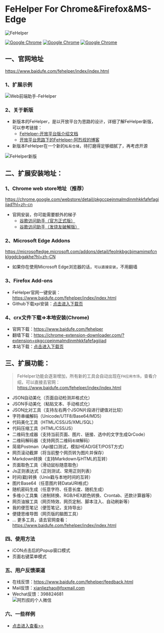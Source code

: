 FeHelper For Chrome&Firefox&MS-Edge
=============================


![FeHelper](https://user-images.githubusercontent.com/865735/75407628-7399c580-594e-11ea-8ef2-00adf39d61a8.jpg)

[![Google Chrome](https://img.shields.io/chrome-web-store/v/pkgccpejnmalmdinmhkkfafefagiiiad.svg?logo=Google%20Chrome&logoColor=red&color=blue)](https://chrome.google.com/webstore/detail/pkgccpejnmalmdinmhkkfafefagiiiad) 
[![Google Chrome](https://img.shields.io/chrome-web-store/stars/pkgccpejnmalmdinmhkkfafefagiiiad.svg?logo=Google%20Chrome&logoColor=red&color=blue)](https://chrome.google.com/webstore/detail/pkgccpejnmalmdinmhkkfafefagiiiad) 
[![Google Chrome](https://img.shields.io/chrome-web-store/users/pkgccpejnmalmdinmhkkfafefagiiiad.svg?logo=Google%20Chrome&logoColor=red&color=blue)](https://chrome.google.com/webstore/detail/pkgccpejnmalmdinmhkkfafefagiiiad)    


## 一、官网地址
https://www.baidufe.com/fehelper/index/index.html

### 1、扩展示例
![Web前端助手-FeHelper](https://user-images.githubusercontent.com/865735/75407048-020d4780-594d-11ea-9dd6-48f6d5774c2f.png)

### 2、关于新版 
- 新版本的FeHelper，是以开放平台为思路的设计，详细了解FeHelper新版，可以参考链接：
    - [FeHelper-开放平台版介绍文档](/README_NEW.md)
    - [开放平台思路下的FeHelper-阿烈叔的博客](https://www.baidufe.com/item/5b1e07d6f5106b6907bc.html)
- 新版本FeHelper在一个新的`私有仓储`，待打磨得足够细腻了，再考虑开源    
    
![FeHelper新版](https://user-images.githubusercontent.com/865735/75334978-b5315e80-58c3-11ea-9af0-e593149b0f7c.png)


## 二、扩展安装地址：

### 1、Chrome web store地址（推荐）
https://chrome.google.com/webstore/detail/pkgccpejnmalmdinmhkkfafefagiiiad?hl=zh-cn

- 官网安装，你可能需要额外的梯子
    - [谷歌访问助手（官方正式版）](http://www.ggfwzs.com/)
    - [谷歌访问助手（发烧友破解版）](https://github.com/haotian-wang/google-access-helper) 

### 2、Microsoft Edge Addons
https://microsoftedge.microsoft.com/addons/detail/feolnkbgcbjmamimpfcnklggdcbgakhe?hl=zh-CN

- 如果你在使用Microsoft Edge浏览器的话，`可以直接安装`，不用翻墙


### 3、Firefox Add-ons
- FeHelper官网一键安装： https://www.baidufe.com/fehelper/index/index.html
- Github下载xpi安装：[点击进入下载页](/apps/static/screenshot/xpi)

### 4、crx文件下载=>本地安装(Chrome)
- 官网下载：https://www.baidufe.com/fehelper
- 翻墙下载：https://chrome-extension-downloader.com/?extension=pkgccpejnmalmdinmhkkfafefagiiiad
- 本站下载：[点击进入下载页](/apps/static/screenshot/crx)


## 三、扩展功能：
> FeHelper功能会逐渐增加，所有新的工具会自动出现在`FH应用市场`，查看介绍，可以直接去官网： https://www.baidufe.com/fehelper/index/index.html

- JSON自动美化（页面自动检测并格式化）
- JSON手动美化（粘贴文本、手动格式化）
- JSON比对工具（支持左右两个JSON片段进行键值对比较）
- 字符串编解码（Unicode/UTF8/Base64/MD5）
- 代码美化工具（HTML/CSS/JS/XML/SQL）
- 代码压缩工具（HTML/CSS/JS）
- 二维码生成器（支持当前页面、图片、链接、选中的文字生成QrCode）
- 二维码解码器（支持网页二维码`右键`解码）
- 简易Postman（Api接口测试，模拟HEAD/GET/POST方式）
- 网页滚动截屏（将当前整个网页转为图片并保存）
- Markdown转换（支持Markdown与HTML的互转）
- 页面取色工具（滑动鼠标随意取色）
- Js正则表达式（正则测试、常用正则列表）
- 时间(戳)转换（Unix戳与本地时间的互转）
- 图片Base64（任意图片转DataURI格式）
- 随机密码生成（任意字符、任意长度、随机生成）
- 多维小工具集（进制转换、RGB/HEX颜色转换、Crontab、还款计算器等）
- 网页油猴工具（网页特效、网页定制、脚本注入、自动刷新等）
- 我的便签笔记（便签笔记，支持导出）
- 便捷思维导图（网页版的脑图工具）
- ... 更多工具，请去官网查看：https://www.baidufe.com/fehelper/index/index.html

### 四、使用方法
- iCON点击后的Popup窗口模式
- 页面右键菜单模式

### 五、用户反馈渠道
- 在线反馈：https://www.baidufe.com/fehelper/feedback.html
- Mail反馈：xianliezhao@foxmail.com
- Wechat反馈：398824681 <br>
![阿烈叔的个人微信](https://user-images.githubusercontent.com/865735/75407547-3cc3af80-594e-11ea-9abf-6168b94547a1.png)

### 六、一些样例
- [点击进入查看>>](/apps/static/screenshot/crx)
